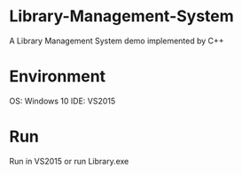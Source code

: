 # Library-Management-System
A Library Management System demo implemented by C++

# Environment
OS: Windows 10
IDE: VS2015

# Run
Run in VS2015 or run Library.exe
